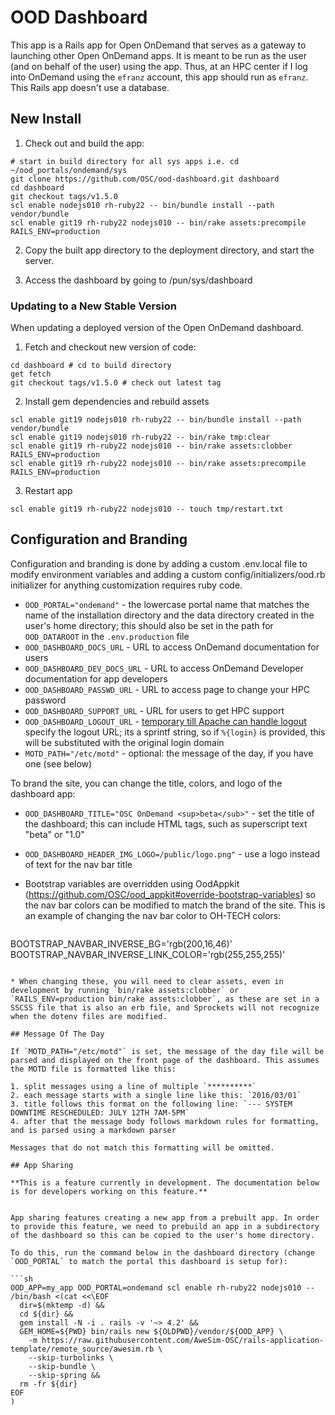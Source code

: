 # OOD Dashboard

This app is a Rails app for Open OnDemand that serves as a gateway to launching other Open OnDemand apps. It is meant to be run as the user (and on behalf of the user) using the app. Thus, at an HPC center if I log into OnDemand using the `efranz` account, this app should run as `efranz`. This Rails app doesn't use a database.

## New Install


1. Check out and build the app:

  ```
# start in build directory for all sys apps i.e. cd ~/ood_portals/ondemand/sys
git clone https://github.com/OSC/ood-dashboard.git dashboard
cd dashboard
git checkout tags/v1.5.0
scl enable nodejs010 rh-ruby22 -- bin/bundle install --path vendor/bundle
scl enable git19 rh-ruby22 nodejs010 -- bin/rake assets:precompile RAILS_ENV=production
```

2. Copy the built app directory to the deployment directory, and start the server.

3. Access the dashboard by going to /pun/sys/dashboard


### Updating to a New Stable Version

When updating a deployed version of the Open OnDemand dashboard.


1. Fetch and checkout new version of code:

  ```
cd dashboard # cd to build directory
get fetch
git checkout tags/v1.5.0 # check out latest tag
```

2. Install gem dependencies and rebuild assets

  ```
scl enable git19 nodejs010 rh-ruby22 -- bin/bundle install --path vendor/bundle
scl enable git19 nodejs010 rh-ruby22 -- bin/rake tmp:clear
scl enable git19 rh-ruby22 nodejs010 -- bin/rake assets:clobber RAILS_ENV=production
scl enable git19 rh-ruby22 nodejs010 -- bin/rake assets:precompile RAILS_ENV=production
```

3. Restart app

  ```
scl enable git19 rh-ruby22 nodejs010 -- touch tmp/restart.txt
```

## Configuration and Branding

Configuration and branding is done by adding a custom .env.local file to modify
environment variables and adding a custom config/initializers/ood.rb initializer
for anything customization requires ruby code.

* `OOD_PORTAL="ondemand"` - the lowercase portal name that matches the name of the installation directory and the data directory created in the user's home directory; this should also be set in the path for `OOD_DATAROOT` in the `.env.production` file
* `OOD_DASHBOARD_DOCS_URL` - URL to access OnDemand documentation for users
* `OOD_DASHBOARD_DEV_DOCS_URL` - URL to access OnDemand Developer documentation for app developers
* `OOD_DASHBOARD_PASSWD_URL` - URL to access page to change your HPC password
* `OOD_DASHBOARD_SUPPORT_URL` - URL for users to get HPC support
* `OOD_DASHBOARD_LOGOUT_URL` - [temporary till Apache can handle logout](https://github.com/OSC/ood-dashboard/issues/34) specify the logout URL; its a sprintf string, so if `%{login}` is provided, this will be substituted with the original login domain
* `MOTD_PATH="/etc/motd"` - optional: the message of the day, if you have one (see below)

To brand the site, you can change the title, colors, and logo of the dashboard app:

* `OOD_DASHBOARD_TITLE="OSC OnDemand <sup>beta</sub>"` - set the title of the dashboard; this can include HTML tags, such as superscript text "beta" or "1.0"
* `OOD_DASHBOARD_HEADER_IMG_LOGO=/public/logo.png"` - use a logo instead of text for the nav bar title
* Bootstrap variables are overridden using OodAppkit (https://github.com/OSC/ood_appkit#override-bootstrap-variables) so the nav bar colors can be modified to match the brand of the site. This is an example of changing the nav bar color to OH-TECH colors:

    ```
BOOTSTRAP_NAVBAR_INVERSE_BG='rgb(200,16,46)'
BOOTSTRAP_NAVBAR_INVERSE_LINK_COLOR='rgb(255,255,255)'
```

* When changing these, you will need to clear assets, even in development by running `bin/rake assets:clobber` or `RAILS_ENV=production bin/rake assets:clobber`, as these are set in a SSCSS file that is also an erb file, and Sprockets will not recognize when the dotenv files are modified.

## Message Of The Day

If `MOTD_PATH="/etc/motd"` is set, the message of the day file will be parsed and displayed on the front page of the dashboard. This assumes the MOTD file is formatted like this:

1. split messages using a line of multiple `**********`
2. each message starts with a single line like this: `2016/03/01`
3. title follows this format on the following line: `--- SYSTEM DOWNTIME RESCHEDULED: JULY 12TH 7AM-5PM`
4. after that the message body follows markdown rules for formatting, and is parsed using a markdown parser

Messages that do not match this formatting will be omitted.

## App Sharing

**This is a feature currently in development. The documentation below is for developers working on this feature.**


App sharing features creating a new app from a prebuilt app. In order to provide this feature, we need to prebuild an app in a subdirectory of the dashboard so this can be copied to the user's home directory.

To do this, run the command below in the dashboard directory (change `OOD_PORTAL` to match the portal this dashboard is setup for):

```sh
OOD_APP=my_app OOD_PORTAL=ondemand scl enable rh-ruby22 nodejs010 -- /bin/bash <(cat <<\EOF
  dir=$(mktemp -d) &&
  cd ${dir} &&
  gem install -N -i . rails -v '~> 4.2' &&
  GEM_HOME=${PWD} bin/rails new ${OLDPWD}/vendor/${OOD_APP} \
    -m https://raw.githubusercontent.com/AweSim-OSC/rails-application-template/remote_source/awesim.rb \
    --skip-turbolinks \
    --skip-bundle \
    --skip-spring &&
  rm -fr ${dir}
EOF
)
```
